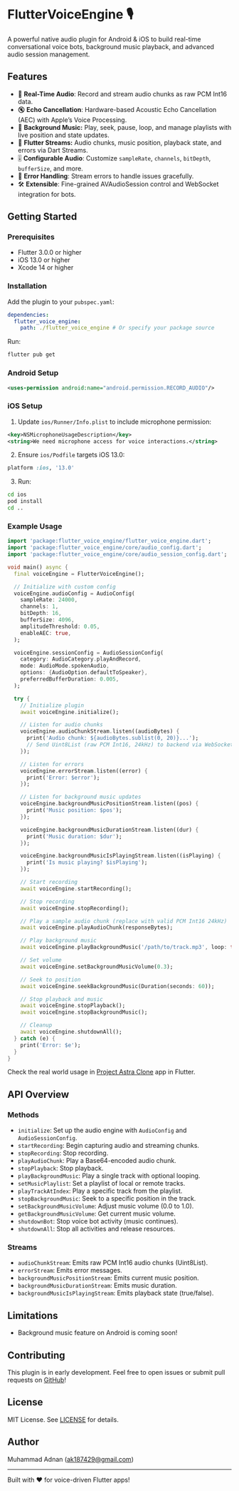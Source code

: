 # FlutterVoiceEngine 🎙️

A powerful native audio plugin for Android & iOS to build real-time conversational voice bots, background music playback, and advanced audio session management.

## Features

- 🎵 **Real-Time Audio**: Record and stream audio chunks as raw PCM Int16 data.
- 🔇 **Echo Cancellation**: Hardware-based Acoustic Echo Cancellation (AEC) with Apple’s Voice Processing.
- 🎵 **Background Music:** Play, seek, pause, loop, and manage playlists with live position and state updates.
- 🔗 **Flutter Streams:** Audio chunks, music position, playback state, and errors via Dart Streams.
- 🎚️ **Configurable Audio**: Customize `sampleRate`, `channels`, `bitDepth`, `bufferSize`, and more.
- 🚨 **Error Handling**: Stream errors to handle issues gracefully.
- 🛠️ **Extensible**: Fine-grained AVAudioSession control and WebSocket integration for bots.

## Getting Started

### Prerequisites

- Flutter 3.0.0 or higher
- iOS 13.0 or higher
- Xcode 14 or higher

### Installation

Add the plugin to your `pubspec.yaml`:

```yaml
dependencies:
  flutter_voice_engine:
    path: ./flutter_voice_engine # Or specify your package source
```

Run:

```bash
flutter pub get
```

### Android Setup

```xml
<uses-permission android:name="android.permission.RECORD_AUDIO"/>
```

### iOS Setup

1. Update `ios/Runner/Info.plist` to include microphone permission:

```xml
<key>NSMicrophoneUsageDescription</key>
<string>We need microphone access for voice interactions.</string>
```

2. Ensure `ios/Podfile` targets iOS 13.0:

```ruby
platform :ios, '13.0'
```

3. Run:

```bash
cd ios
pod install
cd ..
```

### Example Usage

```dart
import 'package:flutter_voice_engine/flutter_voice_engine.dart';
import 'package:flutter_voice_engine/core/audio_config.dart';
import 'package:flutter_voice_engine/core/audio_session_config.dart';

void main() async {
  final voiceEngine = FlutterVoiceEngine();

  // Initialize with custom config
  voiceEngine.audioConfig = AudioConfig(
    sampleRate: 24000,
    channels: 1,
    bitDepth: 16,
    bufferSize: 4096,
    amplitudeThreshold: 0.05,
    enableAEC: true,
  );

  voiceEngine.sessionConfig = AudioSessionConfig(
    category: AudioCategory.playAndRecord,
    mode: AudioMode.spokenAudio,
    options: {AudioOption.defaultToSpeaker},
    preferredBufferDuration: 0.005,
  );

  try {
    // Initialize plugin
    await voiceEngine.initialize();

    // Listen for audio chunks
    voiceEngine.audioChunkStream.listen((audioBytes) {
      print('Audio chunk: ${audioBytes.sublist(0, 20)}...');
      // Send Uint8List (raw PCM Int16, 24kHz) to backend via WebSocket
    });

    // Listen for errors
    voiceEngine.errorStream.listen((error) {
      print('Error: $error');
    });

    // Listen for background music updates
    voiceEngine.backgroundMusicPositionStream.listen((pos) {
      print('Music position: $pos');
    });

    voiceEngine.backgroundMusicDurationStream.listen((dur) {
      print('Music duration: $dur');
    });

    voiceEngine.backgroundMusicIsPlayingStream.listen((isPlaying) {
      print('Is music playing? $isPlaying');
    });

    // Start recording
    await voiceEngine.startRecording();

    // Stop recording
    await voiceEngine.stopRecording();

    // Play a sample audio chunk (replace with valid PCM Int16 24kHz)
    await voiceEngine.playAudioChunk(responseBytes);

    // Play background music
    await voiceEngine.playBackgroundMusic('/path/to/track.mp3', loop: true);

    // Set volume
    await voiceEngine.setBackgroundMusicVolume(0.3);

    // Seek to position
    await voiceEngine.seekBackgroundMusic(Duration(seconds: 60));

    // Stop playback and music
    await voiceEngine.stopPlayback();
    await voiceEngine.stopBackgroundMusic();

    // Cleanup
    await voiceEngine.shutdownAll();
  } catch (e) {
    print('Error: $e');
  }
}
```

Check the real world usage in [Project Astra Clone](https://github.com/AdnanKhan45/project-astra-flutter) app in Flutter.

## API Overview

### Methods
- `initialize`: Set up the audio engine with `AudioConfig` and `AudioSessionConfig`.
- `startRecording`: Begin capturing audio and streaming chunks.
- `stopRecording`: Stop recording.
- `playAudioChunk`: Play a Base64-encoded audio chunk.
- `stopPlayback`: Stop playback.
- `playBackgroundMusic`: Play a single track with optional looping.
- `setMusicPlaylist`: Set a playlist of local or remote tracks.
- `playTrackAtIndex`: Play a specific track from the playlist.
- `stopBackgroundMusic`: Seek to a specific position in the track.
- `setBackgroundMusicVolume`: Adjust music volume (0.0 to 1.0).
- `getBackgroundMusicVolume`: Get current music volume.
- `shutdownBot`: Stop voice bot activity (music continues).
- `shutdownAll`: Stop all activities and release resources.

### Streams
- `audioChunkStream`: Emits raw PCM Int16 audio chunks (Uint8List).
- `errorStream`: Emits error messages.
- `backgroundMusicPositionStream`: Emits current music position.
- `backgroundMusicDurationStream`: Emits music duration.
- `backgroundMusicIsPlayingStream`: Emits playback state (true/false).

## Limitations

- Background music feature on Android is coming soon!

## Contributing

This plugin is in early development. Feel free to open issues or submit pull requests on [GitHub](https://github.com/your-repo/flutter_voice_engine)!

## License

MIT License. See [LICENSE](LICENSE) for details.

## Author

Muhammad Adnan ([ak187429@gmail.com](mailto:ak187429@gmail.com))

---

Built with ❤️ for voice-driven Flutter apps!
